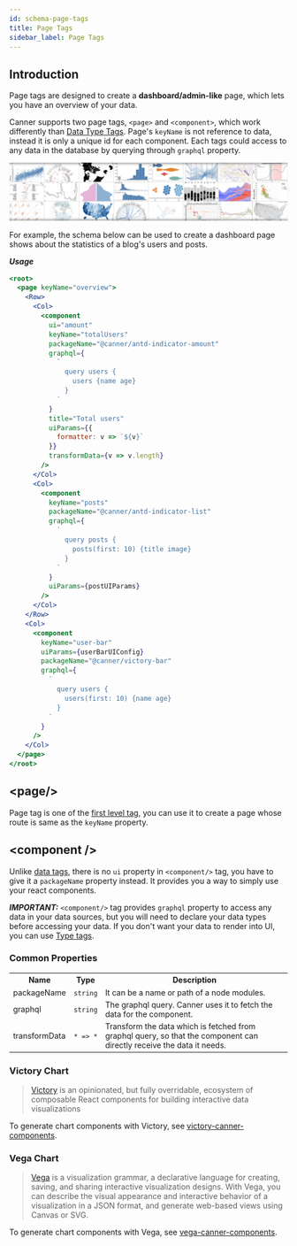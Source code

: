 ```yaml
---
id: schema-page-tags
title: Page Tags
sidebar_label: Page Tags
---
```


## Introduction

Page tags are designed to create a **dashboard/admin-like** page, which lets you have an overview of your data.

Canner supports two page tags, `<page>` and `<component>`, which work differently than [Data Type Tags](schema-data-type-tags.md). Page's `keyName` is not reference to data, instead it is only a unique id for each component. Each tags could access to any data in the database by querying through `graphql` property.

![vega](/docs/assets/schema-page-tags/vega.png)

For example, the schema below can be used to create a dashboard page shows about the statistics of a blog's users and posts.

***Usage***

```jsx
<root>
  <page keyName="overview">
    <Row>
      <Col>
        <component
          ui="amount"
          keyName="totalUsers"
          packageName="@canner/antd-indicator-amount"
          graphql={
            `
              query users {
                users {name age}
              }
            `
          }
          title="Total users"
          uiParams={{
            formatter: v => `${v}`
          }}
          transformData={v => v.length}
        />
      </Col>
      <Col>
        <component
          keyName="posts"
          packageName="@canner/antd-indicator-list"
          graphql={
            `
              query posts {
                posts(first: 10) {title image}
              }
            `
          }
          uiParams={postUIParams}
        />
      </Col>
    </Row>
    <Col>
      <component
        keyName="user-bar"
        uiParams={userBarUIConfig}
        packageName="@canner/victory-bar"
        graphql={
          `
            query users {
              users(first: 10) {name age}
            }
          `
        }
      />
    </Col>
  </page>
</root>
```

## &lt;page/&gt;

Page tag is one of the [first level tag](schema-overview#firstleveltags), you can use it to create a page whose route is same as the `keyName` property.

## &lt;component /&gt;

Unlike [data tags](schema-data-type-tags), there is no `ui` property in `<component/>` tag, you have to give it a `packageName` property instead. It provides you a way to simply use your react components.

***IMPORTANT:*** `<component/>` tag provides `graphql` property to access any data in your data sources, but you will need to declare your data types before accessing your data. If you don't want your data to render into UI, you can use [Type tags](schema-type-tags.md).


### Common Properties

<table>
  <tr>
    <th>Name</th>
    <th>Type</th>
    <th>Description</th>
  </tr>
  <tr>
    <td>packageName</td>
    <td><code>string</code></td>
    <td>It can be a name or path of a node modules.</td>
  </tr>
  <tr>
    <td>graphql</td>
    <td><code>string</code></td>
    <td>The graphql query. Canner uses it to fetch the data for the component.</td>
  </tr>
  <tr>
    <td>transformData</td>
    <td><code>* => *</code></td>
    <td>Transform the data which is fetched from graphql query, so that the component can directly receive the data it needs. </td>
  </tr>
</table>

### Victory Chart

> [Victory](https://formidable.com/open-source/victory/) is an opinionated, but fully overridable, ecosystem of composable React components for building interactive data visualizations

To generate chart components with Victory, see [victory-canner-components](https://github.com/Canner/victory-canner-components).


### Vega Chart
> [Vega](https://vega.github.io/vega/) is a visualization grammar, a declarative language for creating, saving, and sharing interactive visualization designs. With Vega, you can describe the visual appearance and interactive behavior of a visualization in a JSON format, and generate web-based views using Canvas or SVG.


To generate chart components with Vega, see [vega-canner-components](https://github.com/Canner/vega-canner-components).

